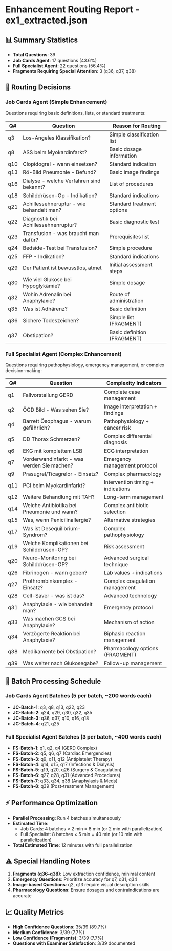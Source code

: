 # Enhancement Routing Report - ex1_extracted.json

## 📊 Summary Statistics
- **Total Questions**: 39
- **Job Cards Agent**: 17 questions (43.6%)
- **Full Specialist Agent**: 22 questions (56.4%)
- **Fragments Requiring Special Attention**: 3 (q36, q37, q38)

## 🎯 Routing Decisions

### Job Cards Agent (Simple Enhancement)
Questions requiring basic definitions, lists, or standard treatments:

| Q# | Question | Reason for Routing |
|----|----------|-------------------|
| q3 | Los-Angeles Klassifikation? | Simple classification list |
| q8 | ASS beim Myokardinfarkt? | Basic dosage information |
| q10 | Clopidogrel - wann einsetzen? | Standard indication |
| q13 | Rö-Bild Pneumonie - Befund? | Basic image findings |
| q16 | Dialyse - welche Verfahren sind bekannt? | List of procedures |
| q18 | Schilddrüsen-Op - Indikation? | Standard indications |
| q21 | Achillessehneruptur - wie behandelt man? | Standard treatment options |
| q22 | Diagnostik bei Achillessehnenruptur? | Basic diagnostic test |
| q23 | Transfusion - was braucht man dafür? | Prerequisites list |
| q24 | Bedside-Test bei Transfusion? | Simple procedure |
| q25 | FFP - Indikation? | Standard indications |
| q29 | Der Patient ist bewusstlos, atmet | Initial assessment steps |
| q30 | Wie viel Glukose bei Hypoglykämie? | Simple dosage |
| q32 | Wohin Adrenalin bei Anaphylaxie? | Route of administration |
| q35 | Was ist Adhärenz? | Basic definition |
| q36 | Sichere Todeszeichen? | Simple list (FRAGMENT) |
| q37 | Obstipation? | Basic definition (FRAGMENT) |

### Full Specialist Agent (Complex Enhancement)
Questions requiring pathophysiology, emergency management, or complex decision-making:

| Q# | Question | Complexity Indicators |
|----|----------|---------------------|
| q1 | Fallvorstellung GERD | Complete case management |
| q2 | ÖGD Bild - Was sehen Sie? | Image interpretation + findings |
| q4 | Barrett Ösophagus - warum gefährlich? | Pathophysiology + cancer risk |
| q5 | DD Thorax Schmerzen? | Complex differential diagnosis |
| q6 | EKG mit komplettem LSB | ECG interpretation |
| q7 | Vorderwandinfarkt - was werden Sie machen? | Emergency management protocol |
| q9 | Prasugrel/Ticagrelor - Einsatz? | Complex pharmacology |
| q11 | PCI beim Myokardinfarkt? | Intervention timing + indications |
| q12 | Weitere Behandlung mit TAH? | Long-term management |
| q14 | Welche Antibiotika bei Pneumonie und wann? | Complex antibiotic selection |
| q15 | Was, wenn Penicilinallergie? | Alternative strategies |
| q17 | Was ist Desequilibrium-Syndrom? | Complex pathophysiology |
| q19 | Welche Komplikationen bei Schilddrüsen-OP? | Risk assessment |
| q20 | Neuro-Monitoring bei Schilddrüsen-OP? | Advanced surgical technique |
| q26 | Fibrinogen - wann geben? | Lab values + indications |
| q27 | Prothrombinkomplex - Einsatz? | Complex coagulation management |
| q28 | Cell-Saver - was ist das? | Advanced technology |
| q31 | Anaphylaxie - wie behandelt man? | Emergency protocol |
| q33 | Was machen GCS bei Anaphylaxie? | Mechanism of action |
| q34 | Verzögerte Reaktion bei Anaphylaxie? | Biphasic reaction management |
| q38 | Medikamente bei Obstipation? | Pharmacology options (FRAGMENT) |
| q39 | Was weiter nach Glukosegabe? | Follow-up management |

## 🚀 Batch Processing Schedule

### Job Cards Agent Batches (5 per batch, ~200 words each)
- **JC-Batch-1**: q3, q8, q13, q22, q23
- **JC-Batch-2**: q24, q29, q30, q32, q35
- **JC-Batch-3**: q36, q37, q10, q16, q18
- **JC-Batch-4**: q21, q25

### Full Specialist Agent Batches (3 per batch, ~400 words each)
- **FS-Batch-1**: q1, q2, q4 (GERD Complex)
- **FS-Batch-2**: q5, q6, q7 (Cardiac Emergencies)
- **FS-Batch-3**: q9, q11, q12 (Antiplatelet Therapy)
- **FS-Batch-4**: q14, q15, q17 (Infections & Dialysis)
- **FS-Batch-5**: q19, q20, q26 (Surgery & Coagulation)
- **FS-Batch-6**: q27, q28, q31 (Advanced Procedures)
- **FS-Batch-7**: q33, q34, q38 (Anaphylaxis & Meds)
- **FS-Batch-8**: q39 (Post-treatment Management)

## ⚡ Performance Optimization
- **Parallel Processing**: Run 4 batches simultaneously
- **Estimated Time**: 
  - Job Cards: 4 batches × 2 min = 8 min (or 2 min with parallelization)
  - Full Specialist: 8 batches × 5 min = 40 min (or 10 min with parallelization)
- **Total Estimated Time**: 12 minutes with full parallelization

## ⚠️ Special Handling Notes
1. **Fragments (q36-q38)**: Low extraction confidence, minimal content
2. **Emergency Questions**: Prioritize accuracy for q7, q31, q34
3. **Image-based Questions**: q2, q13 require visual description skills
4. **Pharmacology Questions**: Ensure dosages and contraindications are accurate

## 📈 Quality Metrics
- **High Confidence Questions**: 35/39 (89.7%)
- **Medium Confidence**: 3/39 (7.7%)
- **Low Confidence (Fragments)**: 3/39 (7.7%)
- **Questions with Examiner Satisfaction**: 3/39 documented